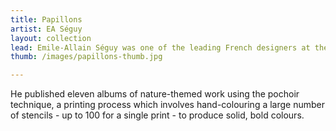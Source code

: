 ```yaml
---
title: Papillons
artist: EA Séguy
layout: collection
lead: Emile-Allain Séguy was one of the leading French designers at the beginning of the 20th century, working in both the Art Deco and Art Nouveau styles.
thumb: /images/papillons-thumb.jpg

---
```


 He published eleven albums of nature-themed work using the pochoir technique, a printing process which involves hand-colouring a large number of stencils - up to 100 for a single print -  to produce solid, bold colours.


